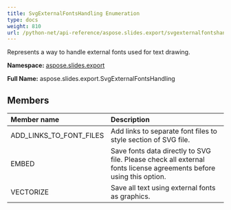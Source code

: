 ```yaml
---
title: SvgExternalFontsHandling Enumeration
type: docs
weight: 810
url: /python-net/api-reference/aspose.slides.export/svgexternalfontshandling/
---
```


Represents a way to handle external fonts used for text drawing.

**Namespace:** [aspose.slides.export](/slides/python-net/api-reference/aspose.slides.export/)

**Full Name:** aspose.slides.export.SvgExternalFontsHandling



## **Members**
|**Member name**|**Description**|
| :- | :- |
|ADD_LINKS_TO_FONT_FILES|Add links to separate font files to style section of SVG file.|
|EMBED|Save fonts data directly to SVG file. Please check all external fonts license agreements before using this option.|
|VECTORIZE|Save all text using external fonts as graphics.|
